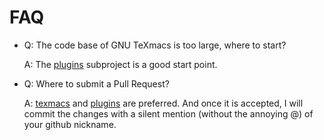 # FAQ
+ Q: The code base of GNU TeXmacs is too large, where to start?

   A: The [plugins](https://github.com/texmacs/plugins) subproject is a good start point.

+ Q: Where to submit a Pull Request?

  A: [texmacs](https://github.com/texmacs/texmacs) and [plugins](https://github.com/texmacs/plugins) are preferred. And once it is accepted, I will commit the changes with a silent mention (without the annoying @) of your github nickname.